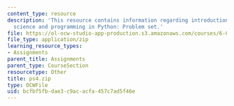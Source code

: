 ```yaml
---
content_type: resource
description: 'This resource contains information regarding introduction to computer
  science and programming in Python: Problem set.'
file: https://ol-ocw-studio-app-production.s3.amazonaws.com/courses/6-0001-introduction-to-computer-science-and-programming-in-python-fall-2016/bcfbf5fbdae3c9acacfa457c7ad5f46e_ps4.zip
file_type: application/zip
learning_resource_types:
- Assignments
parent_title: Assignments
parent_type: CourseSection
resourcetype: Other
title: ps4.zip
type: OCWFile
uid: bcfbf5fb-dae3-c9ac-acfa-457c7ad5f46e
---
```

